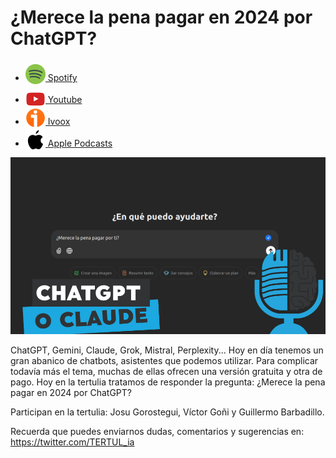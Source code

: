 # ¿Merece la pena pagar en 2024 por ChatGPT?

- [<img src="../../res/spotify-icon-256.webp" alt="spotify_logo" width="32" style="position: relative; top: 5px;"> Spotify](https://open.spotify.com/episode/2Qx43b1Dnnhe1dMCy0hxUC?si=697GJAnOSIO8ziegrWwNYA)
- [<img src="../../res/youtube-icon-256.png" alt="youtube_logo" width="32" style="position: relative; top: 10px;"> Youtube](https://youtu.be/C2q_X5Om5As)
- [<img src="../../res/ivoox-icon-256.webp" alt="ivoox_logo" width="32" style="position: relative; top: 5px;"> Ivoox](https://go.ivoox.com/rf/136644034)
- [<img src="../../res/apple-icon-256.webp" alt="apple_logo" width="32" style="position: relative; top: 5px;"> Apple Podcasts](https://podcasts.apple.com/us/podcast/merece-la-pena-pagar-en-2024-por-chatgpt/id1669083682?i=1000679481855)

![chatgpt](res/2024-12-06-15-49-21.png)

ChatGPT, Gemini, Claude, Grok, Mistral, Perplexity... Hoy en día tenemos un gran abanico de chatbots, asistentes que podemos utilizar. Para complicar todavía más el tema, muchas de ellas ofrecen una versión gratuita y otra de pago. Hoy en la tertulia tratamos de responder la pregunta: ¿Merece la pena pagar en 2024 por ChatGPT?

Participan en la tertulia: Josu Gorostegui, Víctor Goñi y Guillermo Barbadillo.

Recuerda que puedes enviarnos dudas, comentarios y sugerencias en: <https://twitter.com/TERTUL_ia>